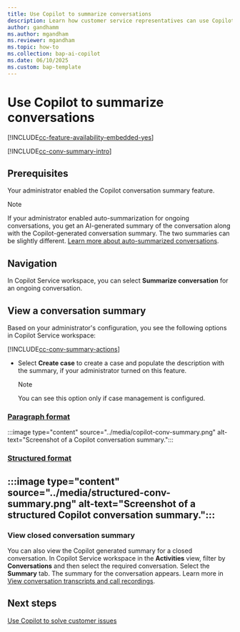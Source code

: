 ```yaml
---
title: Use Copilot to summarize conversations
description: Learn how customer service representatives can use Copilot to summarize cases and conversations in Copilot Service workspace.
author: gandhamm 
ms.author: mgandham 
ms.reviewer: mgandham
ms.topic: how-to 
ms.collection: bap-ai-copilot
ms.date: 06/10/2025
ms.custom: bap-template 
---
```



# Use Copilot to summarize conversations

[!INCLUDE[cc-feature-availability-embedded-yes](../includes/cc-feature-availability-embedded-yes.md)]



[!INCLUDE[cc-conv-summary-intro](../../shared/cc-conv-summary-intro.md)]

## Prerequisites

Your administrator enabled the Copilot conversation summary feature.

> [!NOTE]
> If your administrator enabled auto-summarization for ongoing conversations, you get an AI-generated summary of the conversation along with the Copilot-generated conversation summary. The two summaries can be slightly different. [Learn more about auto-summarized conversations](/dynamics365/customer-service/use/cs-ai-generated-summary).

## Navigation

In Copilot Service workspace, you can select **Summarize conversation** for an ongoing conversation.
  
## View a conversation summary

Based on your administrator's configuration, you see the following options in Copilot Service workspace:

[!INCLUDE[cc-conv-summary-actions](../../shared/cc-conv-summary-actions.md)]

- Select **Create case** to create a case and populate the description with the summary, if your administrator turned on this feature.
  > [!NOTE]
  > You can see this option only if case management is configured.

### [Paragraph format](#tab/paragraphformat)

 :::image type="content" source="../media/copilot-conv-summary.png" alt-text="Screenshot of a Copilot conversation summary.":::

### [Structured format](#tab/structuredformat)

  :::image type="content" source="../media/structured-conv-summary.png" alt-text="Screenshot of a structured Copilot conversation summary.":::
---
### View closed conversation summary

You can also view the Copilot generated summary for a closed conversation. In Copilot Service workspace in the **Activities** view, filter by **Conversations** and then select the required conversation. Select the **Summary** tab. The summary for the conversation appears. Learn more in [View conversation transcripts and call recordings](/dynamics365/customer-service/use/voice-channel-call-recordings-transcripts).

## Next steps

[Use Copilot to solve customer issues](use-copilot-features.md)

